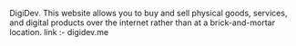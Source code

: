 DigiDev.
This website allows you to buy and sell physical goods, services, and digital products over the internet rather than at a brick-and-mortar location.
link :- digidev.me
